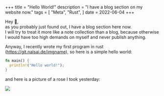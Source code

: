 +++
title = "Hello World!"
description = "I have a blog section on my website now."
tags = [
  "Meta",
  "Rust",
]
date = 2022-06-04
+++

Hey 👋,  
as you probably just found out, I have a blog section here now.  
I will try to treat it more like a note collection than a blog, because otherwise I would have too high demands on myself and never publish anything.

Anyway, I recently wrote my first program in rust (<https://git.nalsai.de/imgname>), so here is a simple hello world:

```rust
fn main() {
  println!("Hello world!");
}
```

and here is a picture of a rose I took yesterday:

![](https://lh3.googleusercontent.com/pw/AM-JKLW5VYXqTtb2YlOJ7K31kxnVFvwxuUzdoQ1AJSr2aEzD_tSYT5kXRv4nKzvw6_S_G_3EB3i4iZ-xVmxkjWUIAKp0vOt5b66cN4LtImsIpmbGOTuGeMIvWDWmhz5QKJBtVqqyVEcnDelyYqXu5FFOgYP8qg=w1050-h700-no?authuser=0)
